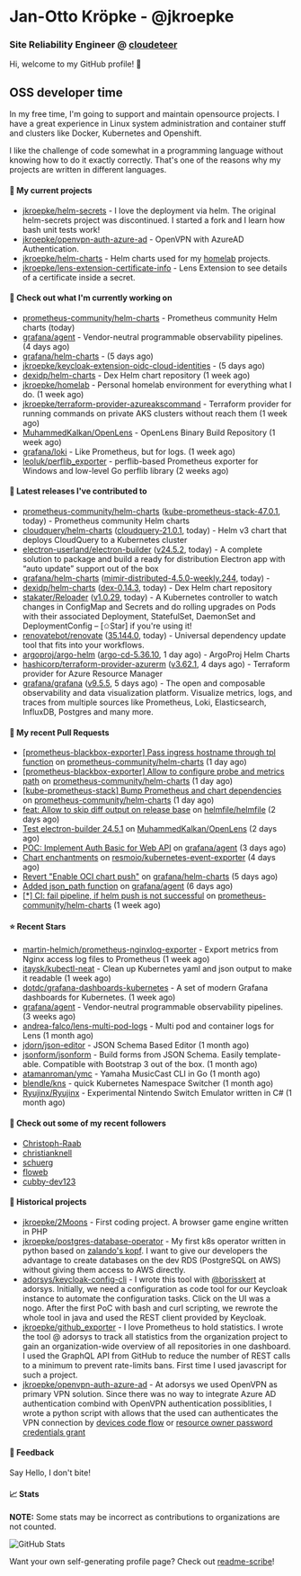 # Jan-Otto Kröpke - @jkroepke
### Site Reliability Engineer @ [cloudeteer](https://cloudeteer.de/)

Hi, welcome to my GitHub profile! 👋

## OSS developer time
In my free time, I'm going to support and maintain opensource projects. I have a great experience in Linux system administration and container stuff and clusters like Docker, Kubernetes and Openshift.

I like the challenge of code somewhat in a programming language without knowing how to do it exactly correctly. That's one of the reasons why my projects are written in different languages.

#### 🌱 My current projects
- [jkroepke/helm-secrets](https://github.com/jkroepke/helm-secrets) - I love the deployment via helm. The original helm-secrets project was discontinued. I started a fork and I learn how bash unit tests work!
- [jkroepke/openvpn-auth-azure-ad](https://github.com/jkroepke/openvpn-auth-azure-ad) - OpenVPN with AzureAD Authentication.
- [jkroepke/helm-charts](https://github.com/jkroepke/helm-charts) - Helm charts used for my [homelab](https://github.com/jkroepke/homelab) projects.
- [jkroepke/lens-extension-certificate-info](https://github.com/jkroepke/lens-extension-certificate-info) - Lens Extension to see details of a certificate inside a secret.

#### 👷 Check out what I'm currently working on

- [prometheus-community/helm-charts](https://github.com/prometheus-community/helm-charts) - Prometheus community Helm charts (today)
- [grafana/agent](https://github.com/grafana/agent) - Vendor-neutral programmable observability pipelines. (4 days ago)
- [grafana/helm-charts](https://github.com/grafana/helm-charts) -  (5 days ago)
- [jkroepke/keycloak-extension-oidc-cloud-identities](https://github.com/jkroepke/keycloak-extension-oidc-cloud-identities) -  (5 days ago)
- [dexidp/helm-charts](https://github.com/dexidp/helm-charts) - Dex Helm chart repository (1 week ago)
- [jkroepke/homelab](https://github.com/jkroepke/homelab) - Personal homelab environment for everything what I do. (1 week ago)
- [jkroepke/terraform-provider-azureakscommand](https://github.com/jkroepke/terraform-provider-azureakscommand) - Terraform provider for running commands on private AKS clusters without reach them (1 week ago)
- [MuhammedKalkan/OpenLens](https://github.com/MuhammedKalkan/OpenLens) - OpenLens Binary Build Repository (1 week ago)
- [grafana/loki](https://github.com/grafana/loki) - Like Prometheus, but for logs. (1 week ago)
- [leoluk/perflib_exporter](https://github.com/leoluk/perflib_exporter) - perflib-based Prometheus exporter for Windows and low-level Go perflib library (2 weeks ago)

#### 🔭 Latest releases I've contributed to

- [prometheus-community/helm-charts](https://github.com/prometheus-community/helm-charts) ([kube-prometheus-stack-47.0.1](https://github.com/prometheus-community/helm-charts/releases/tag/kube-prometheus-stack-47.0.1), today) - Prometheus community Helm charts
- [cloudquery/helm-charts](https://github.com/cloudquery/helm-charts) ([cloudquery-21.0.1](https://github.com/cloudquery/helm-charts/releases/tag/cloudquery-21.0.1), today) - Helm v3 chart that deploys CloudQuery to a Kubernetes cluster
- [electron-userland/electron-builder](https://github.com/electron-userland/electron-builder) ([v24.5.2](https://github.com/electron-userland/electron-builder/releases/tag/v24.5.2), today) - A complete solution to package and build a ready for distribution Electron app with “auto update” support out of the box
- [grafana/helm-charts](https://github.com/grafana/helm-charts) ([mimir-distributed-4.5.0-weekly.244](https://github.com/grafana/helm-charts/releases/tag/mimir-distributed-4.5.0-weekly.244), today) - 
- [dexidp/helm-charts](https://github.com/dexidp/helm-charts) ([dex-0.14.3](https://github.com/dexidp/helm-charts/releases/tag/dex-0.14.3), today) - Dex Helm chart repository
- [stakater/Reloader](https://github.com/stakater/Reloader) ([v1.0.29](https://github.com/stakater/Reloader/releases/tag/v1.0.29), today) - A Kubernetes controller to watch changes in ConfigMap and Secrets and do rolling upgrades on Pods with their associated Deployment, StatefulSet, DaemonSet and DeploymentConfig – [✩Star] if you&#39;re using it!
- [renovatebot/renovate](https://github.com/renovatebot/renovate) ([35.144.0](https://github.com/renovatebot/renovate/releases/tag/35.144.0), today) - Universal dependency update tool that fits into your workflows.
- [argoproj/argo-helm](https://github.com/argoproj/argo-helm) ([argo-cd-5.36.10](https://github.com/argoproj/argo-helm/releases/tag/argo-cd-5.36.10), 1 day ago) - ArgoProj Helm Charts
- [hashicorp/terraform-provider-azurerm](https://github.com/hashicorp/terraform-provider-azurerm) ([v3.62.1](https://github.com/hashicorp/terraform-provider-azurerm/releases/tag/v3.62.1), 4 days ago) - Terraform provider for Azure Resource Manager
- [grafana/grafana](https://github.com/grafana/grafana) ([v9.5.5](https://github.com/grafana/grafana/releases/tag/v9.5.5), 5 days ago) - The open and composable observability and data visualization platform. Visualize metrics, logs, and traces from multiple sources like Prometheus, Loki, Elasticsearch, InfluxDB, Postgres and many more. 

#### 🔨 My recent Pull Requests

- [[prometheus-blackbox-exporter] Pass ingress hostname through tpl function](https://github.com/prometheus-community/helm-charts/pull/3525) on [prometheus-community/helm-charts](https://github.com/prometheus-community/helm-charts) (1 day ago)
- [[prometheus-blackbox-exporter] Allow to configure probe and metrics path](https://github.com/prometheus-community/helm-charts/pull/3524) on [prometheus-community/helm-charts](https://github.com/prometheus-community/helm-charts) (1 day ago)
- [[kube-prometheus-stack] Bump Prometheus and chart dependencies](https://github.com/prometheus-community/helm-charts/pull/3522) on [prometheus-community/helm-charts](https://github.com/prometheus-community/helm-charts) (1 day ago)
- [feat: Allow to skip diff output on release base](https://github.com/helmfile/helmfile/pull/906) on [helmfile/helmfile](https://github.com/helmfile/helmfile) (2 days ago)
- [Test electron-builder 24.5.1](https://github.com/MuhammedKalkan/OpenLens/pull/163) on [MuhammedKalkan/OpenLens](https://github.com/MuhammedKalkan/OpenLens) (2 days ago)
- [POC: Implement Auth Basic for Web API](https://github.com/grafana/agent/pull/4258) on [grafana/agent](https://github.com/grafana/agent) (3 days ago)
- [Chart enchantments](https://github.com/resmoio/kubernetes-event-exporter/pull/97) on [resmoio/kubernetes-event-exporter](https://github.com/resmoio/kubernetes-event-exporter) (4 days ago)
- [Revert &#34;Enable OCI chart push&#34;](https://github.com/grafana/helm-charts/pull/2474) on [grafana/helm-charts](https://github.com/grafana/helm-charts) (5 days ago)
- [Added json_path function](https://github.com/grafana/agent/pull/4225) on [grafana/agent](https://github.com/grafana/agent) (6 days ago)
- [[*] CI: fail pipeline, if helm push is not successful](https://github.com/prometheus-community/helm-charts/pull/3506) on [prometheus-community/helm-charts](https://github.com/prometheus-community/helm-charts) (1 week ago)

#### ⭐ Recent Stars

- [martin-helmich/prometheus-nginxlog-exporter](https://github.com/martin-helmich/prometheus-nginxlog-exporter) - Export metrics from Nginx access log files to Prometheus (1 week ago)
- [itaysk/kubectl-neat](https://github.com/itaysk/kubectl-neat) - Clean up Kubernetes yaml and json output to make it readable (1 week ago)
- [dotdc/grafana-dashboards-kubernetes](https://github.com/dotdc/grafana-dashboards-kubernetes) - A set of modern Grafana dashboards for Kubernetes. (1 week ago)
- [grafana/agent](https://github.com/grafana/agent) - Vendor-neutral programmable observability pipelines. (3 weeks ago)
- [andrea-falco/lens-multi-pod-logs](https://github.com/andrea-falco/lens-multi-pod-logs) - Multi pod and container logs for Lens (1 month ago)
- [jdorn/json-editor](https://github.com/jdorn/json-editor) - JSON Schema Based Editor (1 month ago)
- [jsonform/jsonform](https://github.com/jsonform/jsonform) - Build forms from JSON Schema. Easily template-able. Compatible with Bootstrap 3 out of the box. (1 month ago)
- [atamanroman/ymc](https://github.com/atamanroman/ymc) - Yamaha MusicCast CLI in Go (1 month ago)
- [blendle/kns](https://github.com/blendle/kns) - quick Kubernetes Namespace Switcher (1 month ago)
- [Ryujinx/Ryujinx](https://github.com/Ryujinx/Ryujinx) - Experimental Nintendo Switch Emulator written in C# (1 month ago)

#### 👯 Check out some of my recent followers

- [Christoph-Raab](https://github.com/Christoph-Raab)
- [christianknell](https://github.com/christianknell)
- [schuerg](https://github.com/schuerg)
- [floweb](https://github.com/floweb)
- [cubby-dev123](https://github.com/cubby-dev123)

#### 📜 Historical projects
- [jkroepke/2Moons](https://github.com/jkroepke/2Moons) - First coding project. A browser game engine written in PHP
- [jkroepke/postgres-database-operator](https://github.com/jkroepke/postgres-database-operator) - My first k8s operator written in python based on [zalando's kopf](https://github.com/zalando-incubator/kopf). I want to give our developers the advantage to create databases on the dev RDS (PostgreSQL on AWS) without giving them access to AWS directly.
- [adorsys/keycloak-config-cli](https://github.com/adorsys/keycloak-config-cli) - I wrote this tool with [@borisskert](https://github.com/borisskert) at adorsys. Initially, we need a configuration as code tool for our Keycloak instance to automate the configuration tasks. Click on the UI was a nogo. After the first PoC with bash and curl scripting, we rewrote the whole tool in java and used the REST client provided by Keycloak.
- [jkroepke/github_exporter](https://github.com/jkroepke/github_exporter) - I love Prometheus to hold statistics. I wrote the tool @ adorsys to track all statistics from the organization project to gain an organization-wide overview of all repositories in one dashboard. I used the GraphQL API from GitHub to reduce the number of REST calls to a minimum to prevent rate-limits bans. First time I used javascript for such a project.
- [jkroepke/openvpn-auth-azure-ad](https://github.com/jkroepke/openvpn-auth-azure-ad) - At adorsys we used OpenVPN as primary VPN solution. Since there was no way to integrate Azure AD authentication combind with OpenVPN authentication possiblities, I wrote a python script with allows that the used can authenticates the VPN connection by [devices code flow](https://docs.microsoft.com/en-us/azure/active-directory/develop/v2-oauth2-device-code) or [resource owner password credentials grant](https://docs.microsoft.com/en-us/azure/active-directory/develop/v2-oauth-ropc)

#### 💬 Feedback

Say Hello, I don't bite!

#### 📈 Stats

**NOTE:** Some stats may be incorrect as contributions to organizations
are not counted.

![GitHub Stats](https://github-readme-stats.vercel.app/api?username=jkroepke&count_private=false&theme=tokyonight&show_icons=true)

Want your own self-generating profile page? Check out [readme-scribe](https://github.com/muesli/readme-scribe)!
